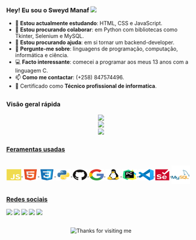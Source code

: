 ### Hey! Eu sou o Sweyd Manaf <img src="https://media.giphy.com/media/hvRJCLFzcasrR4ia7z/giphy.gif" width="25px">
 
- 🌱 **Estou actualmente estudando**: HTML, CSS e JavaScript.
- 👯 **Estou procurando colaborar**: em Python com bibliotecas como Tkinter, Selenium e MySQL.
- 🤔 **Estou procurando ajuda**: em si tornar um backend-developer.
- 💬 **Pergunte-me sobre**: linguagens de programação, computação, informática e ciência.
- 💻 **Facto interessante**: comecei a programar aos meus 13 anos com a linguagem C.
- 📫 **Como me contactar**: (+258) 847574496.
- 📜 Certificado como **Técnico profissional de informatica**.

## 
### Visão geral rápida
<div > 
<p align="center">
  <a href="https://github.com/SweydManaf">
    <img align="center"
         height="150em"
         src="https://github-readme-stats.vercel.app/api?username=SweydManaf&show_icons=true&include_all_commits=true&count_private=true&theme=apprentice&hide_border=true&bg_color=0D1117" />
  </a></br>
    
  <a href="https://github.com/SweydManaf">
    <img align="center"
         height="150em"
         src="https://github-readme-streak-stats.herokuapp.com/?user=SweydManaf&theme=black-ice&hide_border=true&stroke=0000&background=0D1117&ring=e05397&fire=e05397&currStreakLabel=e05397" />
  </a></br>
  <a href="https://github.com/SweydManaf">
    <img align="center"
         height="150em"
         src="https://github-readme-stats.vercel.app/api/top-langs?username=SweydManaf&show_icons=true&include_all_commits=true&count_private=true&theme=apprentice&hide_border=true&bg_color=0D1117&layout=compact"
    />
</p>
</div>

  
##
### Feramentas usadas
<div style="display: inline_block"><br>
  <img align="center" alt="Sweyd-Js" height="30" width="40" src="https://raw.githubusercontent.com/devicons/devicon/master/icons/javascript/javascript-plain.svg">
  <img align="center" alt="Sweyd-HTML" height="30" width="40" src="https://raw.githubusercontent.com/devicons/devicon/master/icons/html5/html5-original.svg">
  <img align="center" alt="Sweyd-CSS" height="30" width="40" src="https://raw.githubusercontent.com/devicons/devicon/master/icons/css3/css3-original.svg">
  <img align="center" alt="Sweyd-Python" height="30" width="40" src="https://raw.githubusercontent.com/devicons/devicon/master/icons/python/python-original.svg">
 <img align="center" alt="Sweyd-Github " height="30" width="40" src="https://github.com/devicons/devicon/blob/master/icons/github/github-original.svg">
 <img align="center" alt="Sweyd-Google" height="30" width="40" src="https://github.com/devicons/devicon/blob/master/icons/google/google-original.svg">
 <img align="center" alt="Sweyd-linux" height="30" width="40" src="https://github.com/devicons/devicon/blob/master/icons/linux/linux-original.svg">
 <img align="center" alt="Sweyd-Pycharm" height="30" width="40" src="https://github.com/devicons/devicon/blob/master/icons/pycharm/pycharm-original.svg">
 <img align="center" alt="Sweyd-VSCode" height="30" width="40" src="https://github.com/devicons/devicon/blob/master/icons/vscode/vscode-original.svg">
 <img align="center" alt="Sweyd-Selenium" height="30" width="40" src="https://github.com/devicons/devicon/blob/master/icons/selenium/selenium-original.svg">
<img align="center" alt="Sweyd-Mysql "  src="https://github.com/devicons/devicon/blob/master/icons/mysql/mysql-original-wordmark.svg" alt="MySQL" height="50" />
</div>
 
 ##
 ### Redes sociais 
  <div style="display: inline_block"> 
  <a align="center" href = "mailto:abdulsweyd@gmail.com"><img src="https://img.shields.io/badge/Gmail-D14836?style=for-the-badge&logo=gmail&logoColor=white" target="_blank"></a>
  <a align="center" href = "https://wa.me/258847574496"><img src="https://img.shields.io/badge/WhatsApp-25D366?style=for-the-badge&logo=whatsapp&logoColor=white" target="_blank"></a>
  <a align="center" href = "https://instagram.com/sweydmanaf"><img src="https://img.shields.io/badge/Instagram-E4405F?style=for-the-badge&logo=instagram&logoColor=white" target="_blank"></a>
  <a align="center" href = "https://www.twitter.com/sweydabdul"><img src="https://img.shields.io/badge/Twitter-1DA1F2?style=for-the-badge&logo=twitter&logoColor=white" target="_blank"></a> 
   <a align="center" href = "https://t.me/Sweyd"><img src="https://img.shields.io/badge/Telegram-2CA5E0?style=for-the-badge&logo=telegram&logoColor=white" target="_blank"></a>
   
</div>
  
##
 <div align="center">
<img height="120" alt="Thanks for visiting me" width="100%" src="https://raw.githubusercontent.com/BrunnerLivio/brunnerlivio/master/images/marquee.svg" />
<br />
</div>
